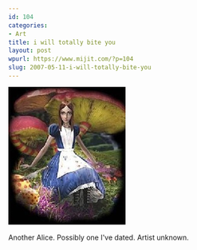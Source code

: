 ```yaml
---
id: 104
categories:
- Art
title: i will totally bite you
layout: post
wpurl: https://www.mijit.com/?p=104
slug: 2007-05-11-i-will-totally-bite-you
---
```

<a href='/images/2007/05/madalice.jpg' title='mad alice'><img src='/images/2007/05/madalice.jpg' alt='mad alice' /></a>

Another Alice. Possibly one I've dated. Artist unknown.
